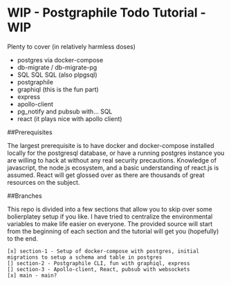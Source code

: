 # WIP - Postgraphile Todo Tutorial - WIP
  
  Plenty to cover (in relatively harmless doses)

  - postgres via docker-compose
  - db-migrate / db-migrate-pg
  - SQL SQL SQL (also plpgsql)
  - postgraphile
  - graphiql (this is the fun part)
  - express
  - apollo-client
  - pg_notify and pubsub with... SQL
  - react (it plays nice with apollo client)

##Prerequisites

  The largest prerequisite is to have docker and docker-compose installed
  locally for the postgresql database, or have a running postgres instance you are willing to hack at without any real security precautions. Knowledge of javascript, the node.js ecosystem, and a basic understanding of react.js is assumed. React will get glossed over as there are thousands of great resources on the subject.

##Branches

  This repo is divided into a few sections that allow you to skip over some bolierplatey setup if you like. I have tried to centralize the environmental variables to make life easier on everyone. The provided source will start from the beginning of each section and the tutorial will get you (hopefully) to the end.

    [x] section-1 - Setup of docker-compose with postgres, initial migrations to setup a schema and table in postgres
    [] section-2 - Postgraphile CLI, fun with graphiql, express
    [] section-3 - Apollo-client, React, pubsub with websockets
    [x] main - main? 

